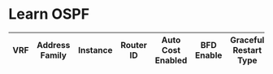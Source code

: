 
# Learn OSPF
| VRF | Address Family | Instance | Router ID | Auto Cost Enabled | BFD Enable | Graceful Restart Type | Graceful Restart Enabled | MPLS Auto Config | NSR Enabled | Preference | Paths | SPF Throttle Start | SPF Hold | SPF Maximum | Area | Area Type | SPF Total | MPLS TE | LSA Type | LSA Advertising Router | LSA ID | Number of Links | Link | Link ID | Link Data | Type | Summary | Summary Mask | Topology | Metric | Age | Checksum | Length | Option | Sequence Number | Interface | BFD Enable | Cost | Enabled | Passive | State | Interface Type | Dead Interval | DR IP Address | DR Router ID | Hello Interval | Hello Timer | Priority | Retransmit Interval | Transmit Delay | Neighbor | Neighbor Address | BDR IP Address | Dead Timer | DR IP Address | Neighbor Router ID | State | Event Count | Retransmit Queue |
| --- | -------------- | -------- | --------- | ----------------- | ---------- | --------------------- | ------------------------ | ---------------- | ----------- | ---------- | ----- | ------------------ | -------- | ----------- | ---- | --------- | --------- | ------- | -------- | ---------------------- | ------ | --------------- | ---- | ------- | --------- | ---- | ------- | ------------ | -------- | ------ | --- | -------- | ------ | ------ | --------------- | --------- | ---------- | ---- | ------- | ------- | ----- | -------------- | ------------- | ------------- | ------------ | -------------- | ----------- | -------- | ------------------- | -------------- | -------- | ---------------- | -------------- | ---------- | ------------- | ------------------ | ----- | ----------- | ---------------- |
